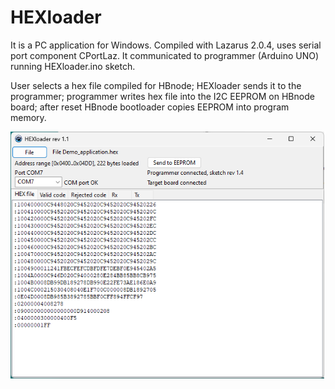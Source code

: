 # HEXloader

It is a PC application for Windows. Compiled with Lazarus 2.0.4, uses serial port component CPortLaz. It communicated to programmer (Arduino UNO) running HEXloader.ino sketch.

User selects a hex file compiled for HBnode; HEXloader sends it to the programmer; programmer writes hex file into the I2C EEPROM on HBnode board; after reset HBnode bootloader copies EEPROM into program memory.

![HEXloader](https://github.com/akouz/HBnode/blob/main/AVR64DD32/Programmer/Software/HEXloader.png)
